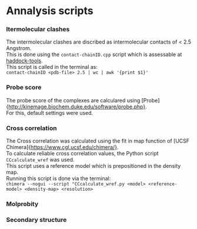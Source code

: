 # Annalysis scripts

### Itermolecular clashes
The intermolecular clashes are discribed as intermolecular contacts of < 2.5 Angstrom.  
This is done using the `contact-chainID.cpp` script which is assessable at [haddock-tools](https://github.com/haddocking/haddock-tools).  
This script is called in the terminal as:  
`contact-chainID <pdb-file> 2.5 | wc | awk '{print $1}'`

### Probe score

The probe score of the complexes are calculared using [Probe]{http://kinemage.biochem.duke.edu/software/probe.php}.  
For this, default settings were used.

### Cross correlation

The Cross correlation was calculated using the fit in map function of [UCSF Chimera]{https://www.cgl.ucsf.edu/chimera/}.  
To calculate reliable cross correlation values, the Python script `CCcalculate_wref` was used.  
This script uses a reference model which is prepositioned in the density map.  
Running this script is done via the terminal:  
`chimera --nogui --script "CCcalculate_wref.py <model> <reference-model> <density-map> <resolution>`

### Molprobity

### Secondary structure
